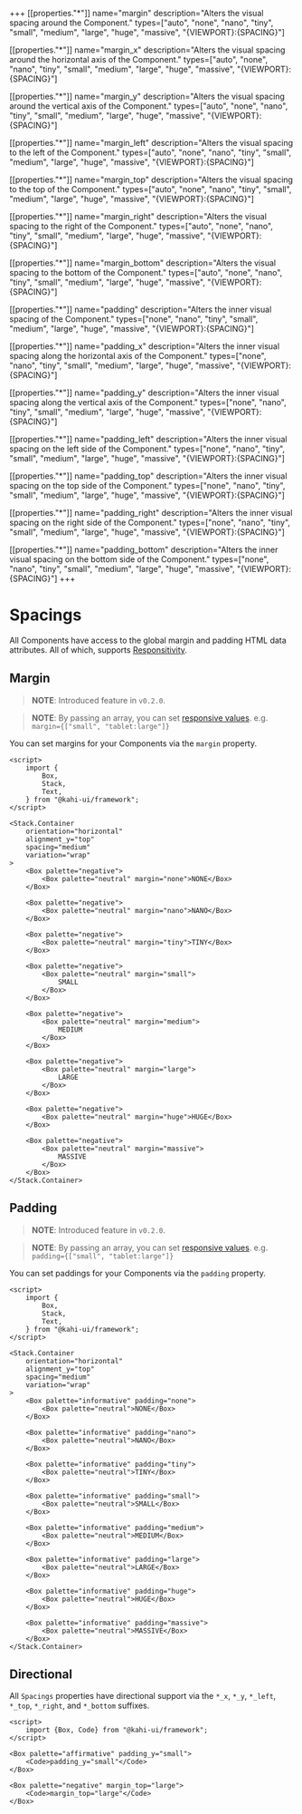 +++
[[properties."*"]]
name="margin"
description="Alters the visual spacing around the Component."
types=["auto", "none", "nano", "tiny", "small", "medium", "large", "huge", "massive", "{VIEWPORT}:{SPACING}"]

[[properties."*"]]
name="margin_x"
description="Alters the visual spacing around the horizontal axis of the Component."
types=["auto", "none", "nano", "tiny", "small", "medium", "large", "huge", "massive", "{VIEWPORT}:{SPACING}"]

[[properties."*"]]
name="margin_y"
description="Alters the visual spacing around the vertical axis of the Component."
types=["auto", "none", "nano", "tiny", "small", "medium", "large", "huge", "massive", "{VIEWPORT}:{SPACING}"]

[[properties."*"]]
name="margin_left"
description="Alters the visual spacing to the left of the Component."
types=["auto", "none", "nano", "tiny", "small", "medium", "large", "huge", "massive", "{VIEWPORT}:{SPACING}"]

[[properties."*"]]
name="margin_top"
description="Alters the visual spacing to the top of the Component."
types=["auto", "none", "nano", "tiny", "small", "medium", "large", "huge", "massive", "{VIEWPORT}:{SPACING}"]

[[properties."*"]]
name="margin_right"
description="Alters the visual spacing to the right of the Component."
types=["auto", "none", "nano", "tiny", "small", "medium", "large", "huge", "massive", "{VIEWPORT}:{SPACING}"]

[[properties."*"]]
name="margin_bottom"
description="Alters the visual spacing to the bottom of the Component."
types=["auto", "none", "nano", "tiny", "small", "medium", "large", "huge", "massive", "{VIEWPORT}:{SPACING}"]

[[properties."*"]]
name="padding"
description="Alters the inner visual spacing of the Component."
types=["none", "nano", "tiny", "small", "medium", "large", "huge", "massive", "{VIEWPORT}:{SPACING}"]

[[properties."*"]]
name="padding_x"
description="Alters the inner visual spacing along the horizontal axis of the Component."
types=["none", "nano", "tiny", "small", "medium", "large", "huge", "massive", "{VIEWPORT}:{SPACING}"]

[[properties."*"]]
name="padding_y"
description="Alters the inner visual spacing along the vertical axis of the Component."
types=["none", "nano", "tiny", "small", "medium", "large", "huge", "massive", "{VIEWPORT}:{SPACING}"]

[[properties."*"]]
name="padding_left"
description="Alters the inner visual spacing on the left side of the Component."
types=["none", "nano", "tiny", "small", "medium", "large", "huge", "massive", "{VIEWPORT}:{SPACING}"]

[[properties."*"]]
name="padding_top"
description="Alters the inner visual spacing on the top side of the Component."
types=["none", "nano", "tiny", "small", "medium", "large", "huge", "massive", "{VIEWPORT}:{SPACING}"]

[[properties."*"]]
name="padding_right"
description="Alters the inner visual spacing on the right side of the Component."
types=["none", "nano", "tiny", "small", "medium", "large", "huge", "massive", "{VIEWPORT}:{SPACING}"]

[[properties."*"]]
name="padding_bottom"
description="Alters the inner visual spacing on the bottom side of the Component."
types=["none", "nano", "tiny", "small", "medium", "large", "huge", "massive", "{VIEWPORT}:{SPACING}"]
+++

# Spacings

All Components have access to the global margin and padding HTML data attributes. All of which, supports [Responsitivity](../framework/responsitivity.md).

## Margin

> **NOTE**: Introduced feature in `v0.2.0`.

> **NOTE**: By passing an array, you can set [responsive values](../framework/responsitivity.md). e.g. `margin={["small", "tablet:large"]}`

You can set margins for your Components via the `margin` property.

```svelte {title="Spacings Margin" mode="repl"}
<script>
    import {
        Box,
        Stack,
        Text,
    } from "@kahi-ui/framework";
</script>

<Stack.Container
    orientation="horizontal"
    alignment_y="top"
    spacing="medium"
    variation="wrap"
>
    <Box palette="negative">
        <Box palette="neutral" margin="none">NONE</Box>
    </Box>

    <Box palette="negative">
        <Box palette="neutral" margin="nano">NANO</Box>
    </Box>

    <Box palette="negative">
        <Box palette="neutral" margin="tiny">TINY</Box>
    </Box>

    <Box palette="negative">
        <Box palette="neutral" margin="small">
            SMALL
        </Box>
    </Box>

    <Box palette="negative">
        <Box palette="neutral" margin="medium">
            MEDIUM
        </Box>
    </Box>

    <Box palette="negative">
        <Box palette="neutral" margin="large">
            LARGE
        </Box>
    </Box>

    <Box palette="negative">
        <Box palette="neutral" margin="huge">HUGE</Box>
    </Box>

    <Box palette="negative">
        <Box palette="neutral" margin="massive">
            MASSIVE
        </Box>
    </Box>
</Stack.Container>
```

## Padding

> **NOTE**: Introduced feature in `v0.2.0`.

> **NOTE**: By passing an array, you can set [responsive values](../framework/responsitivity.md). e.g. `padding={["small", "tablet:large"]}`

You can set paddings for your Components via the `padding` property.

```svelte {title="Spacings Padding" mode="repl"}
<script>
    import {
        Box,
        Stack,
        Text,
    } from "@kahi-ui/framework";
</script>

<Stack.Container
    orientation="horizontal"
    alignment_y="top"
    spacing="medium"
    variation="wrap"
>
    <Box palette="informative" padding="none">
        <Box palette="neutral">NONE</Box>
    </Box>

    <Box palette="informative" padding="nano">
        <Box palette="neutral">NANO</Box>
    </Box>

    <Box palette="informative" padding="tiny">
        <Box palette="neutral">TINY</Box>
    </Box>

    <Box palette="informative" padding="small">
        <Box palette="neutral">SMALL</Box>
    </Box>

    <Box palette="informative" padding="medium">
        <Box palette="neutral">MEDIUM</Box>
    </Box>

    <Box palette="informative" padding="large">
        <Box palette="neutral">LARGE</Box>
    </Box>

    <Box palette="informative" padding="huge">
        <Box palette="neutral">HUGE</Box>
    </Box>

    <Box palette="informative" padding="massive">
        <Box palette="neutral">MASSIVE</Box>
    </Box>
</Stack.Container>
```

## Directional

All `Spacings` properties have directional support via the `*_x`, `*_y`, `*_left`, `*_top`, `*_right`, and `*_bottom` suffixes.

```svelte {title="Spacings Direction" mode="repl"}
<script>
    import {Box, Code} from "@kahi-ui/framework";
</script>

<Box palette="affirmative" padding_y="small">
    <Code>padding_y="small"</Code>
</Box>

<Box palette="negative" margin_top="large">
    <Code>margin_top="large"</Code>
</Box>
```
